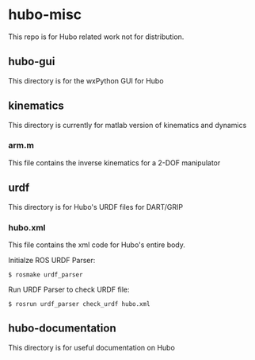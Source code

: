 hubo-misc
=========
This repo is for Hubo related work not for distribution.


hubo-gui
--------
This directory is for the wxPython GUI for Hubo

kinematics
----------
This directory is currently for matlab version of kinematics and dynamics

### arm.m

This file contains the inverse kinematics for a 2-DOF manipulator

urdf
----
This directory is for Hubo's URDF files for DART/GRIP

### hubo.xml

This file contains the xml code for Hubo's entire body.

Initialze ROS URDF Parser:
	
	$ rosmake urdf_parser

Run URDF Parser to check URDF file:
	
	$ rosrun urdf_parser check_urdf hubo.xml

hubo-documentation
------------------
This directory is for useful documentation on Hubo

